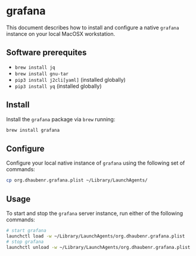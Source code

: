 # grafana

This document describes how to install and configure a native `grafana` instance on your local MacOSX workstation.

## Software prerequites

- `brew install jq`
- `brew install gnu-tar`
- `pip3 install j2cli[yaml]` (installed globally)
- `pip3 install yq` (installed globally)

## Install

Install the `grafana` package via `brew` running:

```bash
brew install grafana
```

## Configure

Configure your local native instance of `grafana` using the following set of commands:

```bash
cp org.dhaubenr.grafana.plist ~/Library/LaunchAgents/
```

## Usage

To start and stop the `grafana` server instance, run either of the following commands:

```bash
# start grafana
launchctl load -w ~/Library/LaunchAgents/org.dhaubenr.grafana.plist
# stop grafana
launchctl unload -w ~/Library/LaunchAgents/org.dhaubenr.grafana.plist
```
